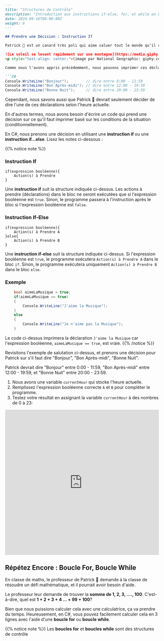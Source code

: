 ```markdown
---
title: "Structures de Contrôle"
description: "Introduction aux instructions if-else, for, et while en C#."
date: 2024-09-16T00:00:00Z
weight: 6
---

## Prendre une Décision : Instruction If

Patrick 🐥 est un canard très poli qui aime saluer tout le monde qu'il rencontre avec "Bonjour", "Bon Après-midi" ou "Bonne Nuit" selon l'heure actuelle.

![Le soleil se levant rapidement sur une montagne](https://media.giphy.com/media/hpWrLS1RDBd5pwkgjy/giphy.gif)
<p style="text-align: center;">(image par National Geographic: giphy.com/natgeochannel)</p>

Comme nous l'avons appris précédemment, nous pouvons imprimer ces déclarations comme ci-dessous :

```C#
Console.WriteLine("Bonjour");        // dire entre 0:00 - 11:59
Console.WriteLine("Bon Après-midi"); // dire entre 12:00 - 19:59
Console.WriteLine("Bonne Nuit");     // dire entre 20:00 - 23:59
```

Cependant, nous savons aussi que Patrick 🐥 devrait seulement décider de dire l'une de ces déclarations selon l'heure actuelle.

En d'autres termes, nous avons besoin d'écrire un code qui prend une décision sur ce qu'il faut imprimer basé sur les conditions de la situation (conditionnellement).

En C#, nous prenons une décision en utilisant une **instruction if** ou une **instruction if...else**. Lisez les notes ci-dessous :

{{% notice note %}}
### Instruction If

```
if(expression booléenne){
    Action(s) à Prendre
}
```

Une **instruction if** suit la structure indiquée ci-dessus. Les actions à prendre (déclarations) dans le bloc ne seront exécutées que si l'expression booléenne est `true`. Sinon, le programme passera à l'instruction après le bloc si l'expression booléenne est `false`.
### Instruction If-Else

```
if(expression booléenne){
    Action(s) à Prendre A
}else{
    Action(s) à Prendre B
}
```

Une **instruction if-else** suit la structure indiquée ci-dessus. Si l'expression booléenne est `true`, le programme exécutera `Action(s) à Prendre A` dans le bloc `if`. Sinon, le programme exécutera uniquement `Action(s) à Prendre B` dans le bloc `else`.

### Exemple

```C#
    bool aimeLaMusique = true;
    if(aimeLaMusique == true) 
    {
        Console.WriteLine("J'aime la Musique");
    } 
    else 
    {
        Console.WriteLine("Je n'aime pas la Musique");
    }   
```

Le code ci-dessus imprimera la déclaration `J'aime la Musique` car l'expression booléenne, `aimeLaMusique == true`, est vraie.
{{% /notice %}}

Revisitons l'exemple de salutation ci-dessus, et prenons une décision pour Patrick sur s'il faut dire "Bonjour", "Bon Après-midi", "Bonne Nuit". 

Patrick devrait dire "Bonjour" entre 0:00 - 11:59, "Bon Après-midi" entre 12:00 - 19:59, et "Bonne Nuit" entre 20:00 - 23:59.

1. Nous avons une variable `currentHour` qui stocke l'heure actuelle. 
2. Remplissez l'expression booléenne correcte `A` et `B` pour compléter le programme.
3. Testez votre résultat en assignant la variable `currentHour` à des nombres de 0 à 23:

<iframe width="100%" height="475" src="https://dotnetfiddle.net/Widget/T6AUdh" frameborder="0"></iframe>

## Répétez Encore : Boucle For, Boucle While

En classe de maths, le professeur de Patrick 🐥 demande à la classe de résoudre un défi mathématique, et il pourrait avoir besoin d'aide.

Le professeur leur demande de trouver la **somme de 1, 2, 3, ...., 100**. C'est-à-dire, quel est **1 + 2 + 3 + 4 ... + 99 + 100**?

Bien que nous puissions calculer cela avec une calculatrice, ça va prendre du temps. Heureusement, en C#, vous pouvez facilement calculer cela en 3 lignes avec l'aide d'une **boucle for** ou **boucle while**.

{{% notice note %}}
Les **boucles for** et **boucles while** sont des structures de contrôle